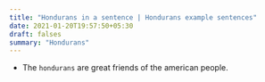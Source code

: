 ```yaml
---
title: "Hondurans in a sentence | Hondurans example sentences"
date: 2021-01-20T19:57:50+05:30
draft: falses
summary: "Hondurans"
---
```

- The `hondurans` are great friends of the american people.
                 
